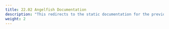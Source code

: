 ```yaml
---
title: 22.02 Angelfish Documentation
description: "This redirects to the static documentation for the previous major version of TrueNAS SCALE."
weight: 2
---
```


<!-- Uncomment and rework for Angelfish static file upload when that file is ready.

You are being redirected to a static build of the 22.02 Angelfish documentation.
If there is an issue with the automatic redirect, the file is found at https://www.truenas.com/docs/files/CORE12.0Docs.pdf

<meta http-equiv="Refresh" content="0; url='https://www.truenas.com/docs/files/CORE12.0Docs.pdf'" />

-->
